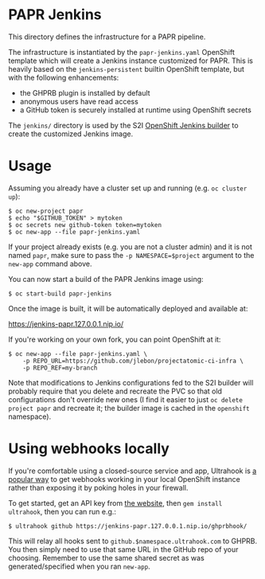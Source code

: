 # PAPR Jenkins

This directory defines the infrastructure for a PAPR pipeline.

The infrastructure is instantiated by the `papr-jenkins.yaml` OpenShift template
which will create a Jenkins instance customized for PAPR. This is heavily based
on the `jenkins-persistent` builtin OpenShift template, but with the following
enhancements:

- the GHPRB plugin is installed by default
- anonymous users have read access
- a GitHub token is securely installed at runtime using OpenShift secrets

The `jenkins/` directory is used by the S2I
[OpenShift Jenkins builder](https://github.com/openshift/jenkins/tree/8e58d88#installing-using-s2i-build)
to create the customized Jenkins image.

# Usage

Assuming you already have a cluster set up and running (e.g. `oc cluster up`):

```
$ oc new-project papr
$ echo "$GITHUB_TOKEN" > mytoken
$ oc secrets new github-token token=mytoken
$ oc new-app --file papr-jenkins.yaml
```

If your project already exists (e.g. you are not a cluster admin) and it is not
named `papr`, make sure to pass the `-p NAMESPACE=$project` argument to the
`new-app` command above.

You can now start a build of the PAPR Jenkins image using:

```
$ oc start-build papr-jenkins
```

Once the image is built, it will be automatically deployed and available at:

https://jenkins-papr.127.0.0.1.nip.io/

If you're working on your own fork, you can point OpenShift at it:

```
$ oc new-app --file papr-jenkins.yaml \
    -p REPO_URL=https://github.com/jlebon/projectatomic-ci-infra \
    -p REPO_REF=my-branch
```

Note that modifications to Jenkins configurations fed to the S2I builder will
probably require that you delete and recreate the PVC so that old configurations
don't override new ones (I find it easier to just `oc delete project papr` and
recreate it; the builder image is cached in the `openshift` namespace).

# Using webhooks locally

If you're comfortable using a closed-source service and app, Ultrahook is
[a popular way](https://blog.openshift.com/using-github-hooks-with-your-local-openshift-environment/)
to get webhooks working in your local OpenShift instance rather than exposing it
by poking holes in your firewall.

To get started, get an API key from
[the website](http://www.ultrahook.com/register), then `gem install ultrahook`,
then you can run e.g.:

```
$ ultrahook github https://jenkins-papr.127.0.0.1.nip.io/ghprbhook/
```

This will relay all hooks sent to `github.$namespace.ultrahook.com` to GHPRB.
You then simply need to use that same URL in the GitHub repo of your choosing.
Remember to use the same shared secret as was generated/specified when you ran
`new-app`.
